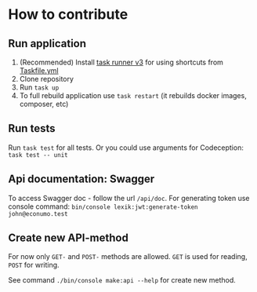 # How to contribute

## Run application

1. (Recommended) Install [task runner v3](https://taskfile.dev/#/installation) for using shortcuts from [Taskfile.yml](Taskfile.yml) 
2. Clone repository
3. Run `task up`
4. To full rebuild application use `task restart` (it rebuilds docker images, composer, etc)


## Run tests

Run `task test` for all tests. Or you could use arguments for Codeception: `task test -- unit`


## Api documentation: Swagger

To access Swagger doc - follow the url `/api/doc`. For generating token use
console command: `bin/console lexik:jwt:generate-token john@econumo.test`


## Create new API-method

For now only `GET-` and `POST-` methods are allowed. `GET` is used for reading, `POST` for writing.

See command `./bin/console make:api --help` for create new method.

